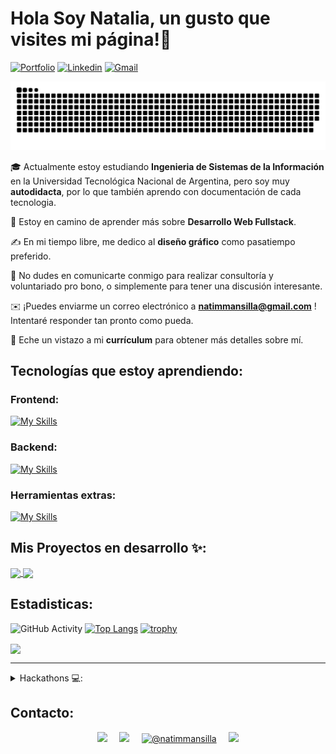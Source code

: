 # Hola Soy Natalia, un gusto que visites mi página!👋
[![Portfolio](https://img.shields.io/badge/-Portfolio-red?style=flat&logo=appveyor&logoColor=white)](https://)
[![Linkedin](https://img.shields.io/badge/-LinkedIn-blue?style=flat&logo=Linkedin&logoColor=white)](https://www.linkedin.com/in/natimmansilla/)
[![Gmail](https://img.shields.io/badge/-Gmail-c14438?style=flat&logo=Gmail&logoColor=white)](mailto:natimmansilla@gmail.com?subject=From%20GitHub&&body=Hi,%20there.%20Found%20you%20on%20GitHub!%20Let's%20talk%20about...)

<!--- snake -->
<div align="center">
  <img  src="https://github.com/natimmansilla/natimmansilla/blob/5b464ee85660df3b2191ed752dfc134cc8bc6485/assets/grid-snake.svg"
       alt="snake" /></a>
</div>


🎓 Actualmente estoy estudiando <b>Ingenieria de Sistemas de la Información</b> en la Universidad Tecnológica Nacional de Argentina, pero soy muy <b>autodidacta</b>, por lo que también aprendo con documentación de cada tecnologia.

🌱 Estoy en camino de aprender más sobre <b>Desarrollo Web Fullstack</b>.

✍️ En mi tiempo libre, me dedico al <b>diseño gráfico</b> como pasatiempo preferido.

💬 No dudes en comunicarte conmigo para realizar consultoría y voluntariado pro bono, o simplemente para tener una discusión interesante.

✉️ ¡Puedes enviarme un correo electrónico a <b>natimmansilla@gmail.com</b> ! Intentaré responder tan pronto como pueda.

📄 Eche un vistazo a mi <b>currículum</b> para obtener más detalles sobre mí.


## Tecnologías que estoy aprendiendo:

### Frontend:
[![My Skills](https://skillicons.dev/icons?i=html,css,sass,bootstrap,git,github,js,vue,react,angular,figma,ps,ai,wordpress&perline=7)](https://skillicons.dev)

### Backend:
[![My Skills](https://skillicons.dev/icons?i=py,django,js,nodejs,mysql,sqlite,mongodb&perline=7)](https://skillicons.dev)

### Herramientas extras:
[![My Skills](https://skillicons.dev/icons?i=discord,vscode,linux,docker,kubernetes&perline=7)](https://skillicons.dev)

## Mis Proyectos en desarrollo ✨:
<a href="https://github.com/natimmansilla/AlphaFood">
  <img align="center" src="https://github-readme-stats.vercel.app/api/pin/?username=natimmansilla&repo=AlphaFood&theme=" />
</a>

<a href="https://github.com/natimmansilla/DamaxSolutions">
  <img align="center" src="https://github-readme-stats.vercel.app/api/pin/?username=natimmansilla&repo=DamaxSolutions&theme=" />
</a>

## Estadisticas:
![GitHub Activity](https://github-readme-stats.vercel.app/api?username=natimmansilla&show_icons=true)
[![Top Langs](https://github-readme-stats.vercel.app/api/top-langs/?username=natimmansilla&layout=compact&text_color=151515)](https://github.com/anuraghazra/github-readme-stats)
[![trophy](https://github-profile-trophy.vercel.app/?username=natimmansilla&column=6&margin-w=15&margin-h=15&no-frame=true)](https://github.com/ryo-ma/github-profile-trophy)

<a href="https://github.com/natimmansilla">
  <img align="center" src="https://github-readme-stats.vercel.app/api/wakatime?username=natimmansilla" />
</a>


---
<details>
<summary> Hackathons 💻: </summary>
  
<br/>

Def Hacks | Global 2.0  -  [Check out!](https://defhacks.co/hackathons/global_2.0)<br/>
Octa Hacks 3.0          -  [Check out!](https://octahacks.tech/)<br/>
HackSRM 3.0             -  [Check out!](https://hacksrm.tech/)<br/>
UniHack                 -  [Check out!](https://unihack.eu/)<br/>
NextStep Hacks          -  [Check out!](https://nextstephacks.weebly.com/)<br/>
Hack With CW            -  [Check out!](https://hackwithcw.tech/)<br/>
ThetaHacks I           -  [Check out!](https://thetahacks.tech/)<br/>

</details>


## Contacto:
<p align="center">
<a href="https://www.linkedin.com/in/nataliammansilla/" target="blank"><img src="https://img.shields.io/badge/Natalia Mansilla-0077B5?style=for-the-badge&logo=linkedin&logoColor=white" /></a> &nbsp;&nbsp;&nbsp;  
<a href="mailto:natimmansilla@gmail.com" target="blank"><img src="https://img.shields.io/badge/natimmansilla@gmail.com-D14836?style=for-the-badge&logo=gmail&logoColor=white" /></a>    &nbsp;&nbsp;&nbsp;
<a href="https://www.instagram.com/natimmansilla/"><img src="https://img.shields.io/badge/@natimmansilla-%23E4405F.svg?&style=for-the-badge&logo=instagram&logoColor=white" alt="@natimmansilla" /></a> &nbsp;&nbsp;&nbsp;
<a href="https://github.com/natimmansilla" target="blank"><img src="https://img.shields.io/badge/natimmansilla-100000?style=for-the-badge&logo=github&logoColor=white" /></a>
</p>
